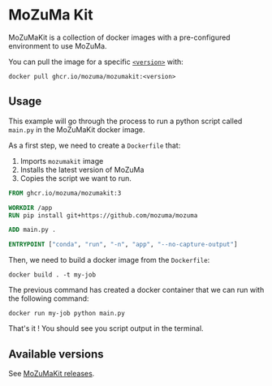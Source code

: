 # MoZuMa Kit

MoZuMaKit is a collection of docker images with a pre-configured environment to use MoZuMa.

You can pull the image for a specific [`<version>`](#available-versions) with:

```
docker pull ghcr.io/mozuma/mozumakit:<version>
```

## Usage

This example will go through the process to run a python script called `main.py`
in the MoZuMaKit docker image.

As a first step, we need to create a `Dockerfile` that:

1. Imports `mozumakit` image
1. Installs the latest version of MoZuMa
1. Copies the script we want to run.

```Dockerfile
FROM ghcr.io/mozuma/mozumakit:3

WORKDIR /app
RUN pip install git+https://github.com/mozuma/mozuma

ADD main.py .

ENTRYPOINT ["conda", "run", "-n", "app", "--no-capture-output"]
```

Then, we need to build a docker image from the `Dockerfile`:

```shell
docker build . -t my-job
```

The previous command has created a docker container
that we can run with the following command:

```shell
docker run my-job python main.py
```

That's it ! You should see you script output in the terminal.

## Available versions

See [MoZuMaKit releases](https://github.com/mozuma/mozumakit/releases).
